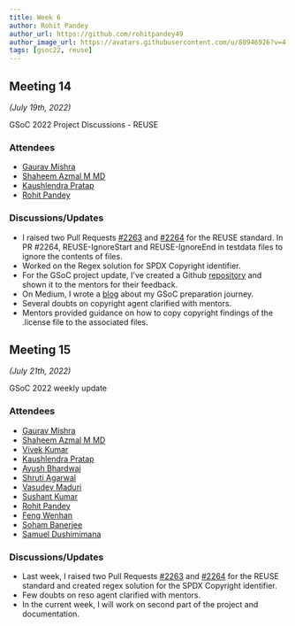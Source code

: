 ```yaml
---
title: Week 6
author: Rohit Pandey
author_url: https://github.com/rohitpandey49
author_image_url: https://avatars.githubusercontent.com/u/80946926?v=4
tags: [gsoc22, reuse]
---
```


<!--
SPDX-License-Identifier: CC-BY-SA-4.0

SPDX-FileCopyrightText: 2022 Rohit Pandey <rohit.pandey4900@gmail.com>
-->

## Meeting 14
*(July 19th, 2022)*

GSoC 2022 Project Discussions - REUSE

### Attendees

- [Gaurav Mishra](https://github.com/GMishx)
- [Shaheem Azmal M MD](https://github.com/shaheemazmalmmd)
- [Kaushlendra Pratap](https://github.com/Kaushl2208)
- [Rohit Pandey](https://github.com/rohitpandey49)

### Discussions/Updates

- I raised two Pull Requests [#2263](https://github.com/fossology/fossology/pull/2263) and [#2264](https://github.com/fossology/fossology/pull/2264) for the REUSE standard. In PR #2264, REUSE-IgnoreStart and REUSE-IgnoreEnd in testdata files to ignore the contents of files.
- Worked on the Regex solution for SPDX Copyright identifier.
- For the GSoC project update, I've created a Github [repository](https://github.com/rohitpandey49/GSoC22-Fossology-REUSE) and shown it to the mentors for their feedback.
- On Medium, I wrote a [blog](https://medium.com/@rohit-pandey/accepted-for-gsoc22-with-fossology-eddebf25f8ee) about my GSoC preparation journey.
- Several doubts on copyright agent clarified with mentors.
- Mentors provided guidance on how to copy copyright findings of the .license file to the associated files.

## Meeting 15
*(July 21th, 2022)*

GSoC 2022 weekly update

### Attendees

- [Gaurav Mishra](https://github.com/GMishx)
- [Shaheem Azmal M MD](https://github.com/shaheemazmalmmd)
- [Vivek Kumar](https://github.com/viv9k)
- [Kaushlendra Pratap](https://github.com/Kaushl2208)
- [Ayush Bhardwaj](https://github.com/hastagAB)
- [Shruti Agarwal](https://github.com/Shruti3004)
- [Vasudev Maduri](https://github.com/vasudevmaduri)
- [Sushant Kumar](https://github.com/its-sushant)
- [Rohit Pandey](https://github.com/rohitpandey49)
- [Feng Wenhan](https://github.com/fwhdzh)
- [Soham Banerjee](https://github.com/soham4abc)
- [Samuel Dushimimana](https://github.com/dushimsam)

### Discussions/Updates

- Last week, I raised two Pull Requests [#2263](https://github.com/fossology/fossology/pull/2263) and [#2264](https://github.com/fossology/fossology/pull/2264) for the REUSE standard and created regex solution for the SPDX Copyright identifier.
- Few doubts on reso agent clarified with mentors.
- In the current week, I will work on second part of the project and documentation.